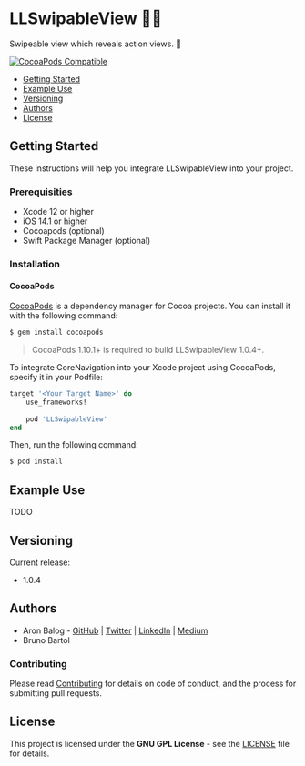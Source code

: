 # LLSwipableView 📱📲

Swipeable view which reveals action views. 💫

[![CocoaPods Compatible](https://img.shields.io/cocoapods/v/LLSwipableView.svg)](https://img.shields.io/cocoapods/v/LLSwipableView.svg)

- [Getting Started]
- [Example Use]
- [Versioning]
- [Authors]
- [License]



## Getting Started

These instructions will help you integrate LLSwipableView into your project.

### Prerequisities

- Xcode 12 or higher
- iOS 14.1 or higher
- Cocoapods (optional)
- Swift Package Manager (optional)

### Installation

#### CocoaPods

[CocoaPods](http://cocoapods.org/) is a dependency manager for Cocoa projects. You can install it with the following command:

```bash
$ gem install cocoapods
```

> CocoaPods 1.10.1+ is required to build LLSwipableView 1.0.4+.

To integrate CoreNavigation into your Xcode project using CocoaPods, specify it in your Podfile:

```ruby
target '<Your Target Name>' do
    use_frameworks!
    
    pod 'LLSwipableView'
end
```

Then, run the following command:

```bash
$ pod install
```

## Example Use

TODO

## Versioning

Current release:

- 1.0.4

## Authors

- Aron Balog - [GitHub](https://github.com/aronbalog) | [Twitter](https://twitter.com/Aron_Balog) | [LinkedIn](https://www.linkedin.com/in/aronbalog/) | [Medium](https://medium.com/@aronbalog)
- Bruno Bartol

### Contributing

Please read [Contributing](CONTRIBUTING.md) for details on code of conduct, and the process for submitting pull requests.

## License

This project is licensed under the **GNU GPL License** - see the [LICENSE](LICENSE.md) file for details.

[Getting Started]: #getting-started
[Example Use]: #example-use
[Versioning]: #versioning
[Authors]: #authors
[License]: #license

<!--- example apps -->
